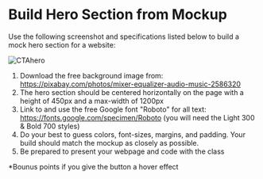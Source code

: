 # Build Hero Section from Mockup

Use the following screenshot and specifications listed below to build a mock hero section for a website:

![CTAhero](https://user-images.githubusercontent.com/8091841/170810919-7d61e81d-1756-458b-ade4-5faa054d85e5.jpg)
1. Download the free background image from: https://pixabay.com/photos/mixer-equalizer-audio-music-2586320
2. The hero section should be centered horizontally on the page with a height of 450px and a max-width of 1200px
3. Link to and use the free Google font "Roboto" for all text: https://fonts.google.com/specimen/Roboto (you will need the Light 300 & Bold 700 styles)
4. Do your best to guess colors, font-sizes, margins, and padding. Your build should match the mockup as closely as possible.
5. Be prepared to present your webpage and code with the class

*Bounus points if you give the button a hover effect

